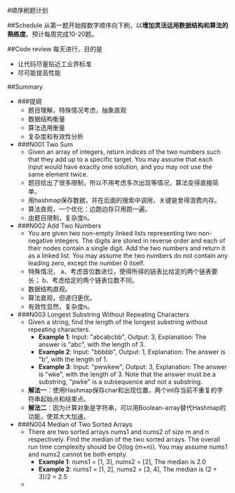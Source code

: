 #顺序刷题计划

##Schedule
从第一题开始按数字顺序向下刷，以**增加灵活运用数据结构和算法的熟练度**。预计每周完成10-20题。

##Code review
每天进行，目的是
  * 让代码尽量贴近工业界标准
  * 尽可能提高性能
    
##Summary
  + ###提纲
    + 题目理解，特殊情况考虑，抽象直观  
    + 数据结构衡量
    + 算法选用衡量
    + 复杂度和有效性分析
  + ###N001 Two Sum 
    + Given an array of integers, return indices of the two numbers such that they add up to a specific target.
  You may assume that each input would have exactly one solution, and you may not use the same element twice.
     + 题目给出了很多限制，所以不用考虑多次出现等情况，算法变得直接简单。
     + 用hashmap保存数据，并在后面的搜索中调用，关键是舍得浪费内存。
     + 算法直观，一个优化：边跑边存只用跑一遍。
     + 由题目限制，复杂度n。
  + ###N002  Add Two Numbers
    + You are given two non-empty linked lists representing two non-negative integers. The digits are stored in reverse order and each of their nodes contain a single digit. Add the two numbers and return it as a linked list.
  You may assume the two numbers do not contain any leading zero, except the number 0 itself.
    + 特殊情况，
          a、考虑首位数进位，使得所得的链表比给定的两个链表要长；
          b、考虑给定的两个链表位数不同。
    + 数据结构直观。
    + 算法直观，但递归更优。
    + 有效性显然，复杂度n。
  + ###N003   Longest Substring Without Repeating Characters
    + Given a string, find the length of the longest substring without repeating characters.
       + **Example 1**: Input: "abcabcbb", Output: 3, Explanation: The answer is "abc", with the length of 3. 
       + **Example 2**: Input: "bbbbb", Output: 1, Explanation: The answer is "b", with the length of 1.
       + **Example 3**: Input: "pwwkew", Output: 3, Explanation: The answer is "wke", with the length of 3. 
       Note that the answer must be a substring, "pwke" is a subsequence and not a substring.
    + **解法一**：使用Hashmap保存char和出现位置，两个int存当前不重复的字符串起始点和结束点。
    + **解法二**：因为计算对象是字符串，可以用Boolean-array替代Hashmap的功能，使其大大加速。
  + ###N004   Median of Two Sorted Arrays
    + There are two sorted arrays nums1 and nums2 of size m and n respectively.
      Find the median of the two sorted arrays. The overall run time complexity should be O(log (m+n)).
      You may assume nums1 and nums2 cannot be both empty.
      + **Example 1**:
      nums1 = [1, 3],
      nums2 = [2],
      The median is 2.0
      + **Example 2**:
      nums1 = [1, 2],
      nums2 = [3, 4],
      The median is (2 + 3)/2 = 2.5
    +